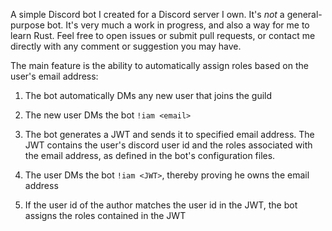 A simple Discord bot I created for a Discord server I own. It's *not* a
general-purpose bot. It's very much a work in progress, and also a way for
me to learn Rust. Feel free to open issues or submit pull requests, or contact
me directly with any comment or suggestion you may have.

The main feature is the ability to automatically assign roles based on the user's email address:

1. The bot automatically DMs any new user that joins the guild

1. The new user DMs the bot `!iam <email>`

1. The bot generates a JWT and sends it to specified email address. The JWT contains the user's discord user id and the roles associated with the email address, as defined in the bot's configuration files.

1. The user DMs the bot `!iam <JWT>`, thereby proving he owns the email address

1. If the user id of the author matches the user id in the JWT, the bot assigns the roles contained in the JWT
